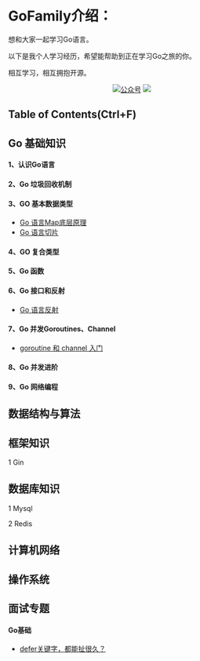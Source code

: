# GoFamily介绍：
想和大家一起学习Go语言。

以下是我个人学习经历，希望能帮助到正在学习Go之旅的你。

相互学习，相互拥抱开源。

<p align="center">
  <a href="#公众号"><img src="https://img.shields.io/badge/%E5%85%AC%E4%BC%97%E5%8F%B7-牛童学长-lightgrey.svg" alt="公众号"></a>
  <a href="https://blog.csdn.net/realize_dream?spm=1001.2100.3001.5343"><img src="https://img.shields.io/badge/CSDN-博客-critical"></a>
</p>







## Table of Contents(Ctrl+F)

## Go 基础知识

#### 1、认识Go语言

#### 2、Go 垃圾回收机制

#### 3、GO 基本数据类型

* [Go 语言Map底层原理](https://blog.csdn.net/realize_dream/article/details/121999836?spm=1001.2014.3001.5501)
* [Go 语言切片](https://blog.csdn.net/realize_dream/article/details/121952796?spm=1001.2014.3001.5501)

#### 4、GO 复合类型

#### 5、Go 函数

#### 6、Go 接口和反射

* [Go 语言反射](https://blog.csdn.net/realize_dream/article/details/121940315?spm=1001.2014.3001.5501)

#### 7、Go 并发Goroutines、Channel

* [goroutine 和 channel 入门](https://blog.csdn.net/realize_dream/article/details/121710134?spm=1001.2014.3001.5501)

#### 8、Go 并发进阶

#### 9、Go 网络编程

## 数据结构与算法

## 框架知识

1	Gin

## 数据库知识

1	Mysql

2	Redis

## 计算机网络

## 操作系统

## 面试专题

#### Go基础

* [defer关键字，都能扯很久？](https://mp.weixin.qq.com/s?__biz=MzUyODgxNzM0Nw==&amp;mid=2247484225&amp;idx=1&amp;sn=f41838df530ce9b920f6a180f164b3aa&amp;chksm=fa6bceedcd1c47fb0b103c9dc6fe0364a8e79b0a5658c45d8bab52ad8f72c7214f23758539a7&token=612778377&lang=zh_CN#rd)





